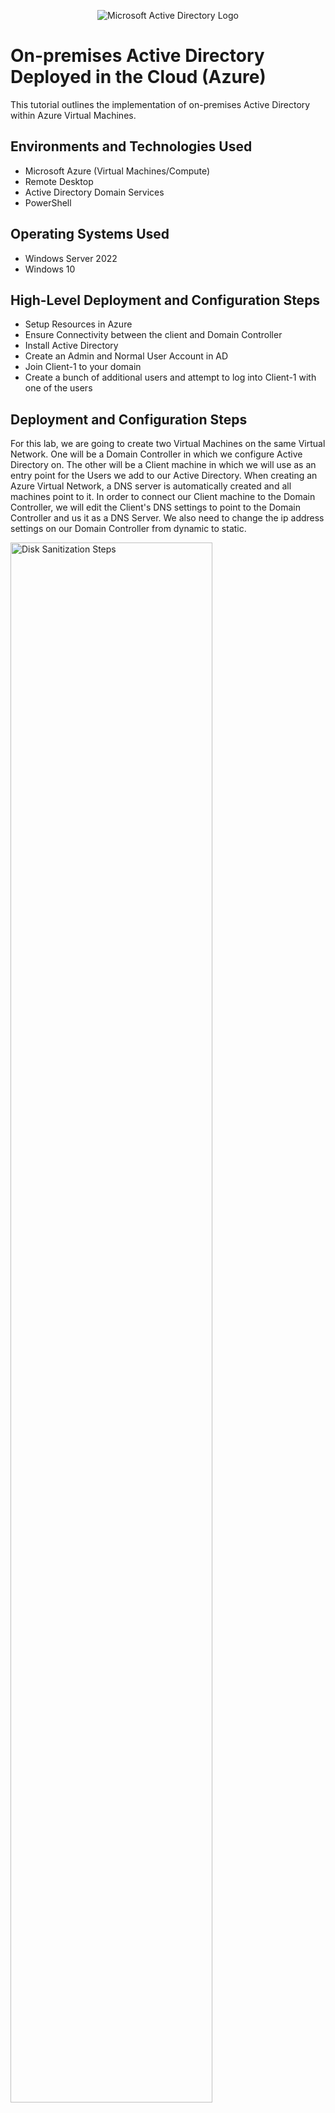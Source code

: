 <p align="center">
<img src="https://i.imgur.com/pU5A58S.png" alt="Microsoft Active Directory Logo"/>
</p>

<h1>On-premises Active Directory Deployed in the Cloud (Azure)</h1>
This tutorial outlines the implementation of on-premises Active Directory within Azure Virtual Machines.<br />


<h2>Environments and Technologies Used</h2>

- Microsoft Azure (Virtual Machines/Compute)
- Remote Desktop
- Active Directory Domain Services
- PowerShell

<h2>Operating Systems Used </h2>

- Windows Server 2022
- Windows 10

<h2>High-Level Deployment and Configuration Steps</h2>

- Setup Resources in Azure
- Ensure Connectivity between the client and Domain Controller
- Install Active Directory
- Create an Admin and Normal User Account in AD
- Join Client-1 to your domain
- Create a bunch of additional users and attempt to log into Client-1 with one of the users

<h2>Deployment and Configuration Steps</h2>

<p>

For this lab, we are going to create two Virtual Machines on the same Virtual Network. One will be a Domain Controller in which we configure Active Directory on. The other will be a Client machine in which we will use as an entry point for the Users we add to our Active Directory. When creating an Azure Virtual Network, a DNS server is automatically created and all machines point to it. In order to connect our Client machine to the Domain Controller, we will edit the Client's DNS settings to point to the Domain Controller and us it as a DNS Server. We also need to change the ip address settings on our Domain Controller from dynamic to static.


<img src="https://i.imgur.com/d22FHIm.png" height="80%" width="80%" alt="Disk Sanitization Steps"/>
</p>
<p>

  <h2>Setup Resources in Azure</h2>
  
  We first create our Domain Controller by creating an Azure Virtual Machine with the Windows Server 2022 image, with the default settings.

  ![image](https://github.com/anbere/configure-ad/assets/90169033/ab9c2f0c-7bea-40e4-b235-83aa2654965d)

  Next we create another Azure Virtual Machine with a Windows 10 image, and we make sure that it is in the same Resource Group and Virtual Network as our Domain Controller we just created.

  ![image](https://github.com/anbere/configure-ad/assets/90169033/29d33b4d-c637-4d81-8d79-7f91e9f80791) | ![image](https://github.com/anbere/configure-ad/assets/90169033/eadb4cd0-bead-432c-bee8-675ca41ae165)
  |:---:|:--:|

  Once those are created, we will change the Domain Controller's IP Address to static in Azure. Navigate to the IP Configuration for the Network Interface Card that was created for our Domain Controller Virtual Machine, and change the settings to static.

  ![image](https://github.com/anbere/configure-ad/assets/90169033/b472ab62-18f2-4623-9706-cf826856b147)

  After this, all of our resources are fully setup.
  
</p>
<br />

<p>
  <h2>Ensure Connectivity between the client and Domain Controller</h2>
</p>
<p>
  To demonstrate connectivity between our client and Domain Controller, we will enable ICMPv4 on the local Windows Firewall for our Domain Controller. This will allow us to test our connection by being able to ping our Domain Controller from our client machine.

  Login to the Domain Controller, and navigate to Windows Defender Firewall with Advance Security. Within the Inbound Rules pane, find the two rules highlighted below and enable them. This will allow ICMP Echo Requests to reach our Domain Controller.

  ![image](https://github.com/anbere/configure-ad/assets/90169033/3a0dcccd-c399-4d96-adeb-aa7d6705eac8)

  Now, if we login to our client machine and open up Command Prompt, we can ping our Domain Controller by using the following command: `ping 10.0.0.4`. You Domain Controller may have a different private IP address, you can see yours in Azure.

  ![image](https://github.com/anbere/configure-ad/assets/90169033/86bd2dbe-30e4-41ca-81f4-cd73e3339d79)

  Great! We have successfully tested our connection from the Client machine to the Domain Controller.

</p>
<br />

<p>
  <h2>Install Active Directory</h2>

  Within our Domain Controller, we will open up Server Manager, if it was not already opened by default. Then we will click on `Add Roles and Features` which will open an Installation Wizard for us. Click through the Installation Wizard using the default settings until we get to Server Roles, and make sure `Active Directory Domain Services` is checked. Continue through the rest of the Wizard and install.

  ![image](https://github.com/anbere/configure-ad/assets/90169033/7c87ac4f-bc7c-482a-8cf3-9d306d526e49)

  Next we need to promote this server to a domain controller from within our Server Manager.

  ![image](https://github.com/anbere/configure-ad/assets/90169033/5b92882f-05ec-4555-93ec-ce5415f4933d)

  We will setup a new forest as 'mydomain.com'.

  ![image](https://github.com/anbere/configure-ad/assets/90169033/ee2fea8e-d7b3-487e-8c1f-e79f74742f2d)

  Continue through the installation, and the server will restart when finished. You will temporarily lose connection to the virtual machine while it is rebooting. Reconnect to the virtual machine as before, however, now that is setup as a Domain Controller you will sign in with the username 'mydomain.com\labuser' if you used the same naming choices as this lab. We must login this way because we need to specify the context of the user.

  ![image](https://github.com/anbere/configure-ad/assets/90169033/f6186f2d-78b7-4c3e-8aea-876706c50ee7)

  Active Directory has now been successfully installed!
  
</p>
<br />

<p>
  <h2>Create an Admin and Normal User Account in AD</h2>

  We will open up Active Directory by searching for 'Active Directory Users and Computers' from the start menu. Welcome to the UI for Active Directory!

  ![image](https://github.com/anbere/configure-ad/assets/90169033/c6d29b1d-08d0-4154-95d6-6cdbdd5bea06)

  Now in our `mydomain.com` we are going to make two Organizational Units. One named '_ADMINS' and one named 'EMPLOYEES' these will hold our Admin users and Employee users.

  ![image](https://github.com/anbere/configure-ad/assets/90169033/ff5a15d5-afa4-45e5-854c-bf7526129e63)

  Within our '_ADMINS' OU, create a new user, I will name them Jane Doe and for this lab we will use the password settings shown below as this is just for testing purposes.

  ![image](https://github.com/anbere/configure-ad/assets/90169033/aff004ee-093c-4bf5-8e25-7b8fd32767e1) | ![image](https://github.com/anbere/configure-ad/assets/90169033/65cd6de5-352d-475a-89ad-10e03be84832)
  |:---:|:---:|

  We have created a generic user, to promote them to an Administrator account we will do the following: 

  Right click the user -> Properties -> Member Of -> Add -> in the textbox write 'Domain Admins' -> `Check Names` to make sure the group exists -> Hit OK and Apply the changes.

  ![image](https://github.com/anbere/configure-ad/assets/90169033/26ca5583-9534-49e7-b5b7-582d23e60389)

  We will use this Admin account from now on when accessing the Domain Controller. Logout from the labuser and login to the new user we just created.

  ![image](https://github.com/anbere/configure-ad/assets/90169033/4ebfbab3-d084-4cf8-88cb-a169e37ab267)

  Now we will join Client-1 to our Domain!

</p>
<br />

<p>

  <h2>Join Client-1 to your domain</h2>

  In order to join Client-1 to our Domain Controller, we need to change the DNS Server settings on our Client-1. Within Azure, navigate to the Network Interface Card for Client-1 and in the DNS Servers settings, choose 'Custom' and input the private IP address of our Domain Controller that we pinged earlier. 

  ![image](https://github.com/anbere/configure-ad/assets/90169033/ceb62b27-c49a-4a25-8b6e-b63aa6b9d730)

  After updating the DNS Settings, restart the Client from Azure. Once restarted login to Client-1, right click the Start menu and click on `System`. Next click on `Rename this PC (advanced)`. Click on `Change` and under Member Of -> Domain: type our Domain name.

  ![image](https://github.com/anbere/configure-ad/assets/90169033/f3a2885f-df7e-4180-b646-f1105a5c733c)

  A Windows Security popup will appear requesting us to enter credentials of an account with permission to join the domain. Use the Admin account information that we previously created. If successful, it will welcome you to the domain and restart the Client.

  ![image](https://github.com/anbere/configure-ad/assets/90169033/8f1dbb22-ee8a-4075-b8ea-f9bfdba40b91)

  If we check back in DC-1, in Active Directory Users and Computers, inside the 'Computers' container on the root of the domain. We will see Client-1, the computer that we just added.

  ![image](https://github.com/anbere/configure-ad/assets/90169033/52f35f26-84cd-4c5e-aa21-5d5baa0111c1)

  Reconnect to Client-1 after the Virtual Machine is running again, with 'mydomain.com\jane_admin' as the user.

  Next Navigate to the following: Right Click the Start Menu -> System -> Remote Desktop -> Select users that can remotely access this PC -> Add -> in the text box type: Domain Users -> `Check Names` -> then hit OK and apply those changes. Now all domain users are allowed to login to this computer. Normally you'd want to do this with Group Policy that allows you to change many systems at once.

  ![image](https://github.com/anbere/configure-ad/assets/90169033/a9ff74f9-6a70-4ac9-9242-686168c35f1b) 


</p>
<br />

<p>
  <h2>Create a bunch of additional users and attempt to log into Client-1 with one of the users</h2>

  We are now going to run a powershell script that will generate a bunch of random names and create AD users for us.

  Login to DC-1 as jane_admin. In the start menu search for Powershell ISE, right click it and run as administrator. In the upper left corner create a new script and paste the text context from this page: https://github.com/anbere/configure-ad/blob/main/Generate-AD-Users

  ![image](https://github.com/anbere/configure-ad/assets/90169033/24125893-79e6-4023-84e9-2c947238d5fd)

  Run the script and observe the accounts being generated. Note that they are being placed into the '_EMPLOYEES' Organizational Unit that we created previously.

  After letting the script run, we can refresh our '_EMPLOYEEs' folder and see a large amount of users were generated. We can choose any user at random and login to Client-1 with their username and password to verify we set everything up correctly.

  ![image](https://github.com/anbere/configure-ad/assets/90169033/5b13d8f3-00dd-4d7d-9053-59058fc48dbc)

  Make sure to include the domain context, in the case of the user I chose it would be: 'mydomain.com\bidof.ton'

  ![image](https://github.com/anbere/configure-ad/assets/90169033/83bb8da4-e4e2-4304-8cfe-219d4725b60e)

  Success!
</p>


